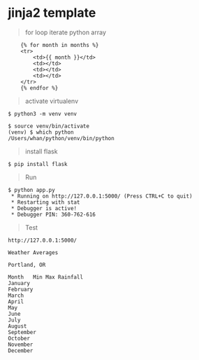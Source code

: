 # jinja2 template

> for loop iterate python array

```
    {% for month in months %}
    <tr>
        <td>{{ month }}</td>
        <td></td>
        <td></td>
        <td></td>
    </tr>
    {% endfor %}
```

> activate virtualenv

```
$ python3 -m venv venv

$ source venv/bin/activate
(venv) $ which python
/Users/whan/python/venv/bin/python
```

> install flask

```
$ pip install flask
```

> Run

```
$ python app.py 
 * Running on http://127.0.0.1:5000/ (Press CTRL+C to quit)
 * Restarting with stat
 * Debugger is active!
 * Debugger PIN: 360-762-616
```

> Test

```
http://127.0.0.1:5000/

Weather Averages

Portland, OR

Month	Min	Max	Rainfall
January			
February			
March			
April			
May			
June			
July			
August			
September			
October			
November			
December			
```